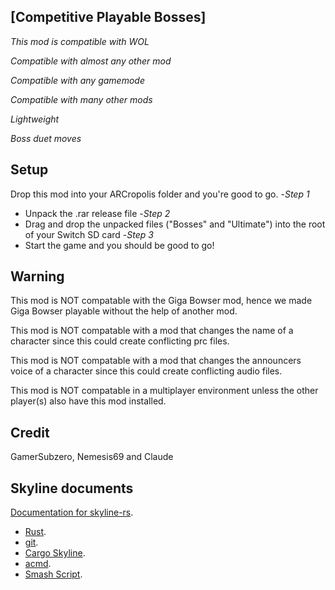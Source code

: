 ## [Competitive Playable Bosses]

*This mod is compatible with WOL*

*Compatible with almost any other mod*

*Compatible with any gamemode*

*Compatible with many other mods*

*Lightweight*

*Boss duet moves*

## Setup
Drop this mod into your ARCropolis folder and you're good to go.
-*Step 1*
- Unpack the .rar release file
-*Step 2*
- Drag and drop the unpacked files ("Bosses" and "Ultimate") into the root of your Switch SD card
-*Step 3*
- Start the game and you should be good to go!

## Warning
This mod is NOT compatable with the Giga Bowser mod, hence we made Giga Bowser playable without the help of another mod.

This mod is NOT compatable with a mod that changes the name of a character since this could create conflicting prc files.

This mod is NOT compatable with a mod that changes the announcers voice of a character since this could create conflicting audio files.

This mod is NOT compatable in a multiplayer environment unless the other player(s) also have this mod installed.

## Credit
GamerSubzero, Nemesis69 and Claude

## Skyline documents

[Documentation for skyline-rs](https://ultimate-research.github.io/skyline-rs-template/doc/skyline/index.html).
* [Rust](https://www.rust-lang.org/install.html).
* [git](https://git-scm.com/book/en/v2/Getting-Started-Installing-Git).
* [Cargo Skyline](https://github.com/jam1garner/cargo-skyline).
* [acmd](https://github.com/ultimate-research/skyline-acmd.git).
* [Smash Script](https://github.com/blu-dev/smash-script.git).
